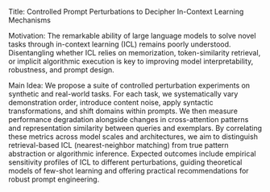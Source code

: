 Title: Controlled Prompt Perturbations to Decipher In-Context Learning Mechanisms

Motivation: The remarkable ability of large language models to solve novel tasks through in-context learning (ICL) remains poorly understood. Disentangling whether ICL relies on memorization, token-similarity retrieval, or implicit algorithmic execution is key to improving model interpretability, robustness, and prompt design.

Main Idea: We propose a suite of controlled perturbation experiments on synthetic and real-world tasks. For each task, we systematically vary demonstration order, introduce content noise, apply syntactic transformations, and shift domains within prompts. We then measure performance degradation alongside changes in cross-attention patterns and representation similarity between queries and exemplars. By correlating these metrics across model scales and architectures, we aim to distinguish retrieval-based ICL (nearest-neighbor matching) from true pattern abstraction or algorithmic inference. Expected outcomes include empirical sensitivity profiles of ICL to different perturbations, guiding theoretical models of few-shot learning and offering practical recommendations for robust prompt engineering.